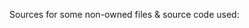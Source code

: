 Sources for some non-owned files & source code used:

[sefcontext_compile]: https://github.com/wuxianlin/sefcontext_decompile
[brotli]: https://github.com/google/brotli
[Imgextractor.exe]: everywhere
[sdat2img.py]: https://github.com/xpirt/sdat2img
[update-script_2_binary*]: https://forum.xda-developers.com/android/software-hacking/dev-complete-shell-script-flashable-zip-t2934449
